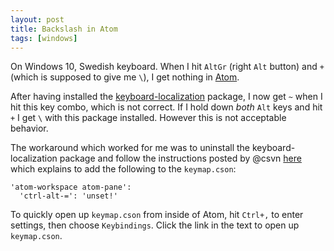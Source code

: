 ```yaml
---
layout: post
title: Backslash in Atom
tags: [windows]
---
```


On Windows 10, Swedish keyboard. When I hit `AltGr` (right `Alt` button) and `+` (which is supposed to give me `\`), I get nothing in [Atom](https://atom.io).

<!--more-->

After having installed the [keyboard-localization](https://atom.io/packages/keyboard-localization) package, I now get `~` when I hit this key combo, which is not correct. If I hold down *both* `Alt` keys and hit `+` I get `\` with this package installed. However this is not acceptable behavior.

The workaround which worked for me was to uninstall the keyboard-localization package and follow the instructions posted by @csvn [here]( https://github.com/atom/atom/issues/8820#issuecomment-146959203) which explains to add the following to the `keymap.cson`:

```
'atom-workspace atom-pane':
  'ctrl-alt-=': 'unset!'
```

To quickly open up `keymap.cson` from inside of Atom, hit `Ctrl+,` to enter settings, then choose `Keybindings`. Click the link in the text to open up `keymap.cson`.
